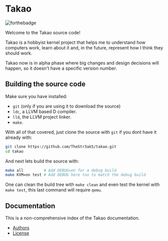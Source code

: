 # Takao

![forthebadge](https://forthebadge.com/images/badges/contains-cat-gifs.svg)

Welcome to the Takao source code!

Takao is a hobbyist kernel project that helps me to understand how computers
work, learn about it and, in the future, represent how I think they
should work.

Takao now is in alpha phase where big changes and design decisions will
happen, so it doesn't have a specific version number.

## Building the source code

Make sure you have installed:

* `git` (only if you are using it to download the source)
* `ldc`, a LLVM based D compiler.
* `lld`, the LLVM project linker.
* `make`.

With all of that covered, just clone the source with `git` if you dont
have it already with:

```bash
git clone https://github.com/TheStr3ak5/takao.git
cd takao
```

And next lets build the source with:

```bash
make all         # Add DEBUG=on for a debug build
make KVM=on test # Add DEBUG here too to match the debug build
```

One can clean the build tree with `make clean` and even test the kernel with
`make test`, this last command will require `qemu`.

## Documentation

This is a non-comprehensive index of the Takao documentation.

+ [Authors](AUTHORS.md)
+ [License](LICENSE.md)
